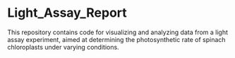 # Light_Assay_Report
This repository contains code for visualizing and analyzing data from a light assay experiment, aimed at determining the photosynthetic rate of spinach chloroplasts under varying conditions.

